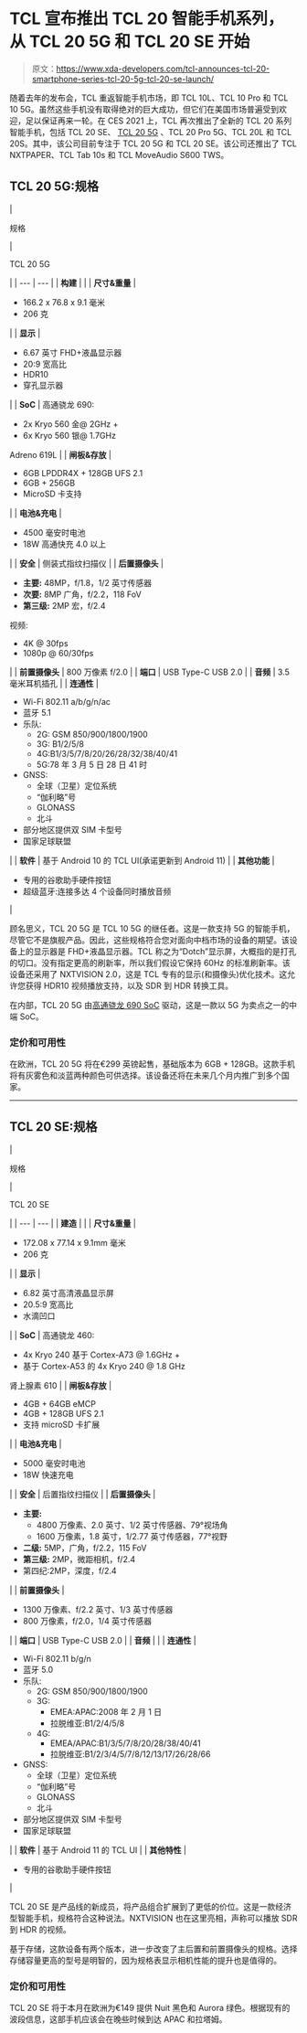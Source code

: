 # TCL 宣布推出 TCL 20 智能手机系列，从 TCL 20 5G 和 TCL 20 SE 开始

> 原文：<https://www.xda-developers.com/tcl-announces-tcl-20-smartphone-series-tcl-20-5g-tcl-20-se-launch/>

随着去年的发布会，TCL 重返智能手机市场，即 TCL 10L、TCL 10 Pro 和 TCL 10 5G。虽然这些手机没有取得绝对的巨大成功，但它们在美国市场普遍受到欢迎，足以保证再来一轮。在 CES 2021 上，TCL 再次推出了全新的 TCL 20 系列智能手机，包括 TCL 20 SE、 [TCL 20 5G](https://www.xda-developers.com/tcl-20-5g-leak-snapdragon-690/) 、TCL 20 Pro 5G、TCL 20L 和 TCL 20S。其中，该公司目前专注于 TCL 20 5G 和 TCL 20 SE。该公司还推出了 TCL NXTPAPER、TCL Tab 10s 和 TCL MoveAudio S600 TWS。

## TCL 20 5G:规格

| 

规格

 | 

TCL 20 5G

 |
| --- | --- |
| **构建** |  |
| **尺寸&重量** | 

*   166.2 x 76.8 x 9.1 毫米
*   206 克

 |
| **显示** | 

*   6.67 英寸 FHD+液晶显示器
*   20:9 宽高比
*   HDR10
*   穿孔显示器

 |
| **SoC** | 高通骁龙 690:

*   2x Kryo 560 金@ 2GHz +
*   6x Kryo 560 银@ 1.7GHz

Adreno 619L |
| **闸板&存放** | 

*   6GB LPDDR4X + 128GB UFS 2.1
*   6GB + 256GB
*   MicroSD 卡支持

 |
| **电池&充电** | 

*   4500 毫安时电池
*   18W 高通快充 4.0 以上

 |
| **安全** | 侧装式指纹扫描仪 |
| **后置摄像头** | 

*   **主要:** 48MP，f/1.8，1/2 英寸传感器
*   **次要:** 8MP 广角，f/2.2，118 FoV
*   **第三级:** 2MP 宏，f/2.4

视频:

*   4K @ 30fps
*   1080p @ 60/30fps

 |
| **前置摄像头** | 800 万像素 f/2.0 |
| **端口** | USB Type-C USB 2.0 |
| **音频** | 3.5 毫米耳机插孔 |
| **连通性** | 

*   Wi-Fi 802.11 a/b/g/n/ac
*   蓝牙 5.1
*   乐队:
    *   2G: GSM 850/900/1800/1900
    *   3G: B1/2/5/8
    *   4G:B1/3/5/7/8/20/26/28/32/38/40/41
    *   5G:78 年 3 月 5 日 28 日 41 时
*   GNSS:
    *   全球（卫星）定位系统
    *   “伽利略”号
    *   GLONASS
    *   北斗
*   部分地区提供双 SIM 卡型号
*   国家足球联盟

 |
| **软件** | 基于 Android 10 的 TCL UI(承诺更新到 Android 11) |
| **其他功能** | 

*   专用的谷歌助手硬件按钮
*   超级蓝牙:连接多达 4 个设备同时播放音频

 |

顾名思义，TCL 20 5G 是 TCL 10 5G 的继任者。这是一款支持 5G 的智能手机，尽管它不是旗舰产品。因此，这些规格符合您对面向中档市场的设备的期望。该设备上的显示器是 FHD+液晶显示器。TCL 称之为“Dotch”显示屏，大概指的是打孔的切口。没有指定更高的刷新率，所以我们假设它保持 60Hz 的标准刷新率。该设备还采用了 NXTVISION 2.0，这是 TCL 专有的显示(和摄像头)优化技术。这允许您获得 HDR10 视频播放支持，以及 SDR 到 HDR 转换工具。

在内部，TCL 20 5G 由[高通骁龙 690 SoC](https://www.xda-developers.com/qualcomm-snapdragon-690-5g-chip/) 驱动，这是一款以 5G 为卖点之一的中端 SoC。

### 定价和可用性

在欧洲，TCL 20 5G 将在€299 英镑起售，基础版本为 6GB + 128GB。这款手机将有灰雾色和淡蓝两种颜色可供选择。该设备还将在未来几个月内推广到多个国家。

* * *

## TCL 20 SE:规格

| 

规格

 | 

TCL 20 SE

 |
| --- | --- |
| **建造** |  |
| **尺寸&重量** | 

*   172.08 x 77.14 x 9.1mm 毫米
*   206 克

 |
| **显示** | 

*   6.82 英寸高清液晶显示屏
*   20.5:9 宽高比
*   水滴凹口

 |
| **SoC** | 高通骁龙 460:

*   4x Kryo 240 基于 Cortex-A73 @ 1.6GHz +
*   基于 Cortex-A53 的 4x Kryo 240 @ 1.8 GHz

肾上腺素 610 |
| **闸板&存放** | 

*   4GB + 64GB eMCP
*   4GB + 128GB UFS 2.1
*   支持 microSD 卡扩展

 |
| **电池&充电** | 

*   5000 毫安时电池
*   18W 快速充电

 |
| **安全** | 后置指纹扫描仪 |
| **后置摄像头** | 

*   **主要:**
    *   4800 万像素、2.0 英寸、1/2 英寸传感器、79°视场角
    *   1600 万像素，1.8 英寸，1/2.77 英寸传感器，77°视野
*   **二级:** 5MP，广角，f/2.2，115 FoV
*   **第三级:** 2MP，微距相机，f/2.4
*   第四纪:2MP，深度，f/2.4

 |
| **前置摄像头** | 

*   1300 万像素、f/2.2 英寸、1/3 英寸传感器
*   800 万像素，f/2.0，1/4 英寸传感器

 |
| **端口** | USB Type-C USB 2.0 |
| **音频** |  |
| **连通性** | 

*   Wi-Fi 802.11 b/g/n
*   蓝牙 5.0
*   乐队:
    *   2G: GSM 850/900/1800/1900
    *   3G:
        *   EMEA:APAC:2008 年 2 月 1 日
        *   拉脱维亚:B1/2/4/5/8
    *   4G:
        *   EMEA/APAC:B1/3/5/7/8/20/28/38/40/41
        *   拉脱维亚:B1/2/3/4/5/7/8/12/13/17/26/28/66
*   GNSS:
    *   全球（卫星）定位系统
    *   “伽利略”号
    *   GLONASS
    *   北斗
*   部分地区提供双 SIM 卡型号
*   国家足球联盟

 |
| **软件** | 基于 Android 11 的 TCL UI |
| **其他特性** | 

*   专用的谷歌助手硬件按钮

 |

TCL 20 SE 是产品线的新成员，将产品组合扩展到了更低的价位。这是一款经济型智能手机，规格符合这种说法。NXTVISION 也在这里亮相，声称可以播放 SDR 到 HDR 的视频。

基于存储，这款设备有两个版本，进一步改变了主后置和前置摄像头的规格。选择存储容量更高的型号是明智的，因为规格表显示相机性能的提升也是值得的。

### 定价和可用性

TCL 20 SE 将于本月在欧洲为€149 提供 Nuit 黑色和 Aurora 绿色。根据现有的波段信息，这部手机应该会在晚些时候到达 APAC 和拉塔姆。